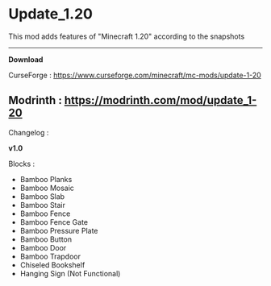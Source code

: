 # Update_1.20
This mod adds features of "Minecraft 1.20" according to the snapshots

--------------------
**Download**

CurseForge : https://www.curseforge.com/minecraft/mc-mods/update-1-20

Modrinth : https://modrinth.com/mod/update_1-20
--------------------

Changelog :

**v1.0**

Blocks :

- Bamboo Planks
- Bamboo Mosaic
- Bamboo Slab
- Bamboo Stair
- Bamboo Fence
- Bamboo Fence Gate
- Bamboo Pressure Plate
- Bamboo Button
- Bamboo Door
- Bamboo Trapdoor
- Chiseled Bookshelf
- Hanging Sign (Not Functional)
